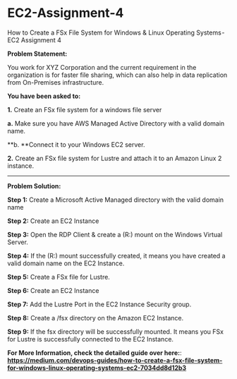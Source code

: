 # EC2-Assignment-4
How to Create a FSx File System for Windows &amp; Linux Operating Systems - EC2 Assignment 4

**Problem Statement:**

You work for XYZ Corporation and the current requirement in the organization is for faster file sharing, which can also help in data replication from On-Premises infrastructure.

**You have been asked to:**

**1.** Create an FSx file system for a windows file server

**a.** Make sure you have AWS Managed Active Directory with a valid domain name.

**b. **Connect it to your Windows EC2 server.

**2.** Create an FSx file system for Lustre and attach it to an Amazon Linux 2 instance.

---------------------------------------------------------------------------------------------------------------------------------------------------------------------------------

**Problem Solution:**

**Step 1:** Create a Microsoft Active Managed directory with the valid domain name

**Step 2:** Create an EC2 Instance

**Step 3:** Open the RDP Client & create a (R:) mount on the Windows Virtual Server.

**Step 4:** If the (R:) mount successfully created, it means you have created a valid domain name on the EC2 Instance.

**Step 5:** Create a FSx file for Lustre.

**Step 6:** Create an EC2 Instance

**Step 7:** Add the Lustre Port in the EC2 Instance Security group.

**Step 8:** Create a /fsx directory on the Amazon EC2 Instance.

**Step 9:** If the fsx directory will be successfully mounted. It means you FSx for Lustre is successfully connected to the EC2 Instance.


**For More Information, check the detailed guide over here:**: **https://medium.com/devops-guides/how-to-create-a-fsx-file-system-for-windows-linux-operating-systems-ec2-7034dd8d12b3**

